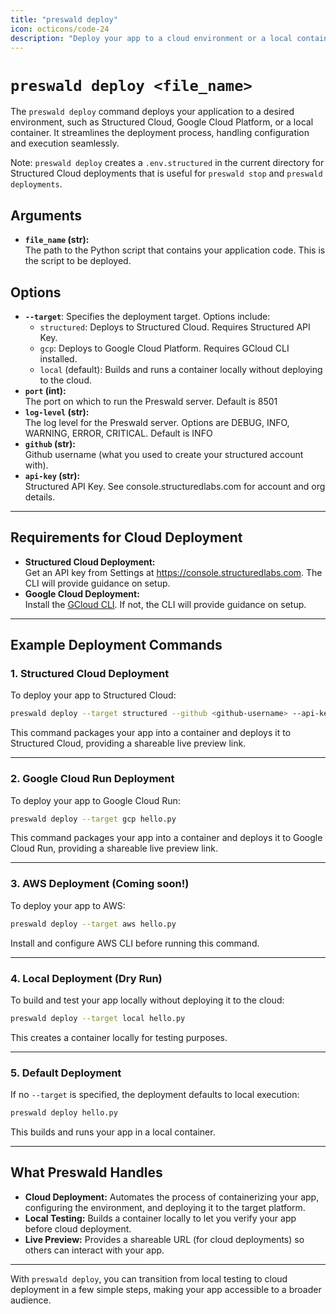 ```yaml
---
title: "preswald deploy"
icon: octicons/code-24
description: "Deploy your app to a cloud environment or a local container."
---
```


# `preswald deploy <file_name>`

The `preswald deploy` command deploys your application to a desired environment, such as Structured Cloud, Google Cloud Platform, or a local container. It streamlines the deployment process, handling configuration and execution seamlessly.

Note: `preswald deploy` creates a `.env.structured` in the current directory for Structured Cloud deployments that is useful for `preswald stop` and `preswald deployments`.

## Arguments

- **`file_name` (str):**  
  The path to the Python script that contains your application code. This is the script to be deployed.

## Options

- **`--target`**: Specifies the deployment target. Options include:
  - `structured`: Deploys to Structured Cloud. Requires Structured API Key.
  - `gcp`: Deploys to Google Cloud Platform. Requires GCloud CLI installed.
  - `local` (default): Builds and runs a container locally without deploying to the cloud.
- **`port` (int):**  
  The port on which to run the Preswald server. Default is 8501
- **`log-level` (str):**  
  The log level for the Preswald server. Options are DEBUG, INFO, WARNING, ERROR, CRITICAL. Default is INFO
- **`github` (str):**  
  Github username (what you used to create your structured account with).
- **`api-key` (str):**  
  Structured API Key. See console.structuredlabs.com for account and org details.

---

## Requirements for Cloud Deployment

- **Structured Cloud Deployment:**  
  Get an API key from Settings at https://console.structuredlabs.com. The CLI will provide guidance on setup.
- **Google Cloud Deployment:**  
  Install the [GCloud CLI](https://cloud.google.com/sdk/docs/install). If not, the CLI will provide guidance on setup.

---

## Example Deployment Commands

### 1. **Structured Cloud  Deployment**

To deploy your app to Structured Cloud:

```bash
preswald deploy --target structured --github <github-username> --api-key <structured-api-key> hello.py
```

This command packages your app into a container and deploys it to Structured Cloud, providing a shareable live preview link.

---

### 2. **Google Cloud Run Deployment**

To deploy your app to Google Cloud Run:

```bash
preswald deploy --target gcp hello.py
```

This command packages your app into a container and deploys it to Google Cloud Run, providing a shareable live preview link.

---

### 3. **AWS Deployment** (Coming soon!)

To deploy your app to AWS:

```bash
preswald deploy --target aws hello.py
```

Install and configure AWS CLI before running this command.

---

### 4. **Local Deployment (Dry Run)**

To build and test your app locally without deploying it to the cloud:

```bash
preswald deploy --target local hello.py
```

This creates a container locally for testing purposes.

---

### 5. **Default Deployment**

If no `--target` is specified, the deployment defaults to local execution:

```bash
preswald deploy hello.py
```

This builds and runs your app in a local container.

---

## What Preswald Handles

- **Cloud Deployment:** Automates the process of containerizing your app, configuring the environment, and deploying it to the target platform.
- **Local Testing:** Builds a container locally to let you verify your app before cloud deployment.
- **Live Preview:** Provides a shareable URL (for cloud deployments) so others can interact with your app.

---

With `preswald deploy`, you can transition from local testing to cloud deployment in a few simple steps, making your app accessible to a broader audience.